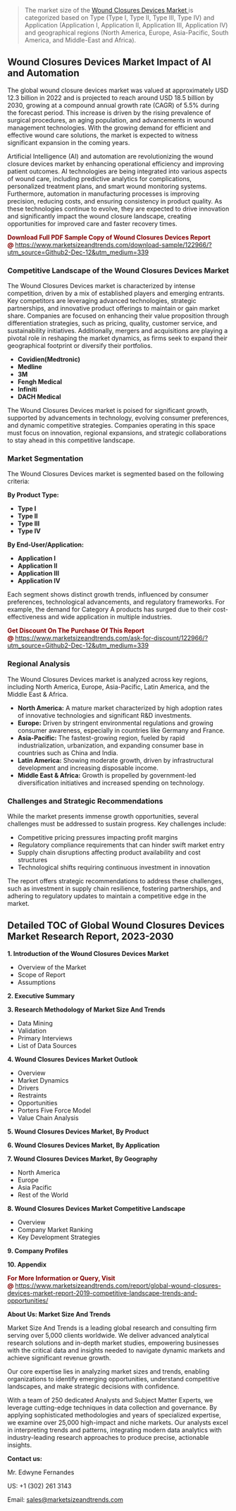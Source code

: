 <blockquote><p>The market size of the <a href="https://www.marketsizeandtrends.com/download-sample/122966/?utm_source=Github2-Dec-12&amp;utm_medium=339" target="_blank">Wound Closures Devices Market </a>is categorized based on Type (Type I, Type II, Type III, Type IV) and Application (Application I, Application II, Application III, Application IV) and geographical regions (North America, Europe, Asia-Pacific, South America, and Middle-East and Africa).</p></blockquote><p><h2>Wound Closures Devices Market Impact of AI and Automation</h2><p>The global wound closure devices market was valued at approximately USD 12.3 billion in 2022 and is projected to reach around USD 18.5 billion by 2030, growing at a compound annual growth rate (CAGR) of 5.5% during the forecast period. This increase is driven by the rising prevalence of surgical procedures, an aging population, and advancements in wound management technologies. With the growing demand for efficient and effective wound care solutions, the market is expected to witness significant expansion in the coming years.</p><p>Artificial Intelligence (AI) and automation are revolutionizing the wound closure devices market by enhancing operational efficiency and improving patient outcomes. AI technologies are being integrated into various aspects of wound care, including predictive analytics for complications, personalized treatment plans, and smart wound monitoring systems. Furthermore, automation in manufacturing processes is improving precision, reducing costs, and ensuring consistency in product quality. As these technologies continue to evolve, they are expected to drive innovation and significantly impact the wound closure landscape, creating opportunities for improved care and faster recovery times.</p></p><p><strong><span style="color: #800000;">Download Full PDF Sample Copy of Wound Closures Devices Report @</span>&nbsp;</strong><a href="https://www.marketsizeandtrends.com/download-sample/122966/?utm_source=Github2-Dec-12&amp;utm_medium=339">https://www.marketsizeandtrends.com/download-sample/122966/?utm_source=Github2-Dec-12&amp;utm_medium=339</a></p><h3>Competitive Landscape of the Wound Closures Devices Market</h3><p>The Wound Closures Devices market is characterized by intense competition, driven by a mix of established players and emerging entrants. Key competitors are leveraging advanced technologies, strategic partnerships, and innovative product offerings to maintain or gain market share. Companies are focused on enhancing their value proposition through differentiation strategies, such as pricing, quality, customer service, and sustainability initiatives. Additionally, mergers and acquisitions are playing a pivotal role in reshaping the market dynamics, as firms seek to expand their geographical footprint or diversify their portfolios.</p><p><strong><p><ul><li>Covidien(Medtronic) </li><li> Medline </li><li> 3M </li><li> Fengh Medical </li><li> Infiniti </li><li> DACH Medical</p></li></ul></p></strong></p><p>The Wound Closures Devices market is poised for significant growth, supported by advancements in technology, evolving consumer preferences, and dynamic competitive strategies. Companies operating in this space must focus on innovation, regional expansions, and strategic collaborations to stay ahead in this competitive landscape.</p><h3>Market Segmentation</h3><p>The Wound Closures Devices market is segmented based on the following criteria:</p><p><strong>By Product Type:</strong></p><p><strong><p><ul><li>Type I </li><li> Type II </li><li> Type III </li><li> Type IV</p></li></ul></p></strong></p><p><strong>By End-User/Application:</strong></p><p><strong><p><ul><li>Application I </li><li> Application II </li><li> Application III </li><li> Application IV</p></li></ul></p></strong></p><p>Each segment shows distinct growth trends, influenced by consumer preferences, technological advancements, and regulatory frameworks. For example, the demand for Category A products has surged due to their cost-effectiveness and wide application in multiple industries.</p><p><strong><span style="color: #800000;">Get Discount On The Purchase Of This Report @&nbsp;</span></strong><a href="https://www.marketsizeandtrends.com/ask-for-discount/122966/?utm_source=Github2-Dec-12&amp;utm_medium=339">https://www.marketsizeandtrends.com/ask-for-discount/122966/?utm_source=Github2-Dec-12&amp;utm_medium=339</a></p><h3>Regional Analysis</h3><p>The Wound Closures Devices market is analyzed across key regions, including North America, Europe, Asia-Pacific, Latin America, and the Middle East &amp; Africa.</p><ul><li><strong>North America:</strong> A mature market characterized by high adoption rates of innovative technologies and significant R&amp;D investments.</li><li><strong>Europe:</strong> Driven by stringent environmental regulations and growing consumer awareness, especially in countries like Germany and France.</li><li><strong>Asia-Pacific:</strong> The fastest-growing region, fueled by rapid industrialization, urbanization, and expanding consumer base in countries such as China and India.</li><li><strong>Latin America:</strong> Showing moderate growth, driven by infrastructural development and increasing disposable income.</li><li><strong>Middle East &amp; Africa:</strong> Growth is propelled by government-led diversification initiatives and increased spending on technology.</li></ul><h3>Challenges and Strategic Recommendations</h3><p>While the market presents immense growth opportunities, several challenges must be addressed to sustain progress. Key challenges include:</p><ul><li>Competitive pricing pressures impacting profit margins</li><li>Regulatory compliance requirements that can hinder swift market entry</li><li>Supply chain disruptions affecting product availability and cost structures</li><li>Technological shifts requiring continuous investment in innovation</li></ul><p>The report offers strategic recommendations to address these challenges, such as investment in supply chain resilience, fostering partnerships, and adhering to regulatory updates to maintain a competitive edge in the market.</p><h2>Detailed TOC of Global Wound Closures Devices Market Research Report, 2023-2030</h2><p><strong>1. Introduction of the Wound Closures Devices Market</strong></p><ul><li>Overview of the Market</li><li>Scope of Report</li><li>Assumptions&nbsp;</li></ul><p><strong>2. Executive Summary</strong></p><p><strong>3. Research Methodology of <strong>Market Size And Trends</strong></strong></p><ul><li>Data Mining</li><li>Validation</li><li>Primary Interviews</li><li>List of Data Sources&nbsp;</li></ul><p><strong>4. Wound Closures Devices Market Outlook</strong></p><ul><li>Overview</li><li>Market Dynamics</li><li>Drivers</li><li>Restraints</li><li>Opportunities</li><li>Porters Five Force Model</li><li>Value Chain Analysis&nbsp;</li></ul><p><strong>5. Wound Closures Devices Market, By Product</strong></p><p><strong>6. Wound Closures Devices Market, By Application</strong></p><p><strong>7. Wound Closures Devices Market, By Geography</strong></p><ul><li>North America</li><li>Europe</li><li>Asia Pacific</li><li>Rest of the World&nbsp;</li></ul><p><strong>8. Wound Closures Devices Market Competitive Landscape</strong></p><ul><li>Overview</li><li>Company Market Ranking</li><li>Key Development Strategies&nbsp;</li></ul><p><strong>9. Company Profiles</strong></p><p><strong>10. Appendix</strong></p><p><strong><span style="color: #800000;">For More Information or Query, Visit @&nbsp;</span></strong><a href="https://www.marketsizeandtrends.com/report/global-wound-closures-devices-market-report-2019-competitive-landscape-trends-and-opportunities/">https://www.marketsizeandtrends.com/report/global-wound-closures-devices-market-report-2019-competitive-landscape-trends-and-opportunities/</a></p><p></p><p><strong>About Us:&nbsp;Market Size And Trends</strong></p><p>Market Size And Trends&nbsp;is a leading global research and consulting firm serving over 5,000 clients worldwide. We deliver advanced analytical research solutions and in-depth market studies, empowering businesses with the critical data and insights needed to navigate dynamic markets and achieve significant revenue growth.</p><p>Our core expertise lies in analyzing market sizes and trends, enabling organizations to identify emerging opportunities, understand competitive landscapes, and make strategic decisions with confidence.</p><p>With a team of 250 dedicated Analysts and Subject Matter Experts, we leverage cutting-edge techniques in data collection and governance. By applying sophisticated methodologies and years of specialized expertise, we examine over 25,000 high-impact and niche markets. Our analysts excel in interpreting trends and patterns, integrating modern data analytics with industry-leading research approaches to produce precise, actionable insights.</p><p><strong>Contact us:</strong></p><p>Mr. Edwyne Fernandes</p><p>US: +1 (302) 261 3143</p><p>Email: <a href="mailto:sales@marketsizeandtrends.com">sales@marketsizeandtrends.com</a>&nbsp;</p>
